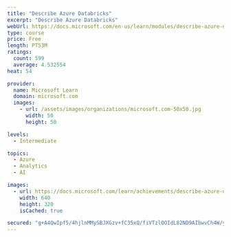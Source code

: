 ```yaml
---
title: "Describe Azure Databricks"
excerpt: "Describe Azure Databricks"
webUrl: https://docs.microsoft.com/en-us/learn/modules/describe-azure-databricks/
type: course
price: Free
length: PT53M
ratings:
  count: 599
  average: 4.532554
heat: 54

provider:
  name: Microsoft Learn
  domain: microsoft.com
  images:
    - url: /assets/images/organizations/microsoft.com-50x50.jpg
      width: 50
      height: 50

levels:
  - Intermediate

topics:
  - Azure
  - Analytics
  - AI

images:
  - url: https://docs.microsoft.com/learn/achievements/describe-azure-databricks-social.png
    width: 640
    height: 320
    isCached: true

secured: "g+A4QwIpf5/4hjlnMMySBJXGzv+fC35xQ/fiVTzlOOIdL82ND9AIbwvCh4W/yvvssuPgHMzNIuSvrtO3qIZBupc5D0MTCaey1fR5gqXNcMYge0Ev+MynEfqOH9y+phezNEzKaE+89WlLCwWvD+Buj+VzNwd1sp5SNTwoAfEMKPKKT4R3AGjwLuJI+QY5qT6/X5hgLEbJKCssAeDUAomlolo5leDZusQ4lCLX73KAI/J1xnHvTp3S18+EUIAqGo0GJmPNnx9kkujn0kV3W1vStQGlmqT8WDMKJE6JpHZba3lW6sYDNTaQW9P/97oDJ9lk2POoA5J6Kzoav9OYMWM9vgIthRbC3R1T01TqHGS45lGCIT9DKqVNv6dOFG+M+EVlstvuo/Mn/uD4Xt8RlJUBnppmx4/0TRTyiRiQIlKxbAM=;Rt/IT7D39NGoPLGLIcYf2A=="
---
```


